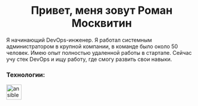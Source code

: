 <h1 align="center">Привет, меня зовут Роман Москвитин</h1>

<p align="left">Я начинающий DevOps-инженер. Я работал системным администратором в крупной компании, в команде было около 50 человек. Имею опыт полностью удаленной работы в стартапе. Сейчас учу стек DevOps и ищу работу, где смогу развить свои навыки.</p>

<h3 align="left">Технологии:</h3>

<div align="left">
  <img src="icons/ansible/ansible-original.svg" height="40" alt="ansible logo"  />
  <img width="12" />
</div>
